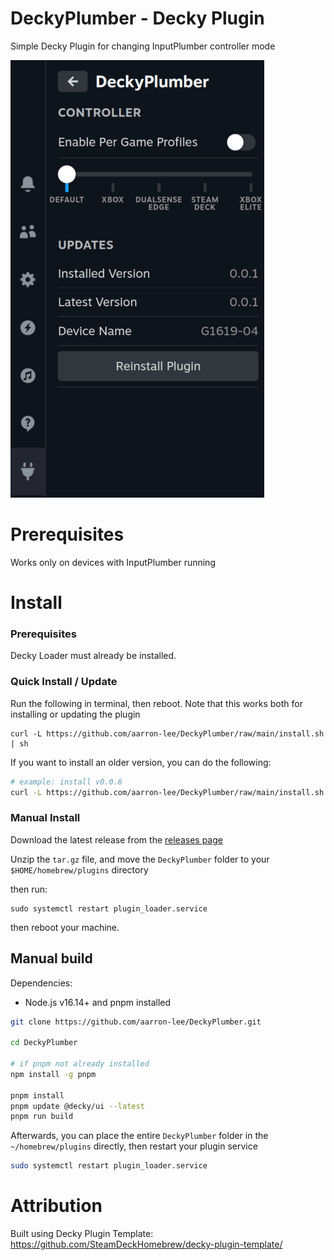 # DeckyPlumber - Decky Plugin

Simple Decky Plugin for changing InputPlumber controller mode

![plugin image](./img/decky_plumber.png)

# Prerequisites

Works only on devices with InputPlumber running

# Install

### Prerequisites

Decky Loader must already be installed.

### Quick Install / Update

Run the following in terminal, then reboot. Note that this works both for installing or updating the plugin

```
curl -L https://github.com/aarron-lee/DeckyPlumber/raw/main/install.sh | sh

```

If you want to install an older version, you can do the following:

```bash
# example: install v0.0.6
curl -L https://github.com/aarron-lee/DeckyPlumber/raw/main/install.sh | VERSION=v0.0.6 sh

```

### Manual Install

Download the latest release from the [releases page](https://github.com/aarron-lee/DeckyPlumber/releases)

Unzip the `tar.gz` file, and move the `DeckyPlumber` folder to your `$HOME/homebrew/plugins` directory

then run:

```
sudo systemctl restart plugin_loader.service
```

then reboot your machine.

## Manual build

Dependencies:

- Node.js v16.14+ and pnpm installed

```bash
git clone https://github.com/aarron-lee/DeckyPlumber.git

cd DeckyPlumber

# if pnpm not already installed
npm install -g pnpm

pnpm install
pnpm update @decky/ui --latest
pnpm run build
```

Afterwards, you can place the entire `DeckyPlumber` folder in the `~/homebrew/plugins` directly, then restart your plugin service

```bash
sudo systemctl restart plugin_loader.service
```

# Attribution

Built using Decky Plugin Template: https://github.com/SteamDeckHomebrew/decky-plugin-template/
